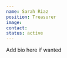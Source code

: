 ```yaml
---
name: Sarah Riaz
position: Treasurer
image:
contact: 
status: active
---
```


Add bio here if wanted
